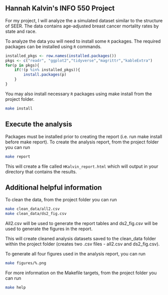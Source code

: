 ## Hannah Kalvin's INFO 550 Project

For my project, I will analyze the a simulated dataset similar to the structure of SEER. The data contains age-adjusted breast cancer mortality rates by state and race.

To analyze the data you will need to install some `R` packages. The required packages can be installed using `R` commands.

``` r
installed_pkgs <- row.names(installed.packages())
pkgs <- c("readr", "ggplot2","tidyverse","magrittr","kableExtra")
for(p in pkgs){
	if(!(p %in% installed_pkgs)){
		install.packages(p)
	}
}
```

You may also install necessary `R` packages using make install from the project folder.
``` bash
make install
```

## Execute the analysis

Packages must be installed prior to creating the report (i.e. run make install before make report). To create the analysis report, from the project folder you can run 

``` bash
make report
```

This will create a file called `HKalvin_report.html` which will output in your directory that contains the results.

## Additional helpful information

To clean the data, from the project folder you can run 
``` bash
make clean_data/all2.csv
make clean_data/ds2_fig.csv
```
All2.csv will be used to generate the report tables and ds2_fig.csv will be used to generate the figures in the report.

This will create cleaned analysis datasets saved to the clean_data folder within the project folder (creates two .csv files - all2.csv and ds2_fig.csv).

To generate all four figures used in the analysis report, you can run
``` bash
make figures/%.png
```

For more information on the Makefile targets, from the project folder you can run

``` bash
make help
```